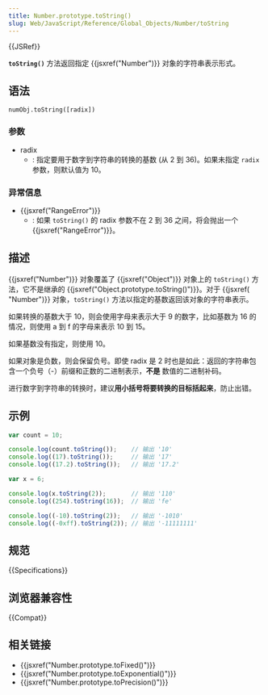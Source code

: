 ```yaml
---
title: Number.prototype.toString()
slug: Web/JavaScript/Reference/Global_Objects/Number/toString
---
```


{{JSRef}}

**`toString()`** 方法返回指定 {{jsxref("Number")}} 对象的字符串表示形式。

## 语法

```plain
numObj.toString([radix])
```

### 参数

- radix
  - : 指定要用于数字到字符串的转换的基数 (从 2 到 36)。如果未指定 `radix` 参数，则默认值为 10。

### 异常信息

- {{jsxref("RangeError")}}
  - : 如果 `toString()` 的 radix 参数不在 2 到 36 之间，将会抛出一个 {{jsxref("RangeError")}}。

## 描述

{{jsxref("Number")}} 对象覆盖了 {{jsxref("Object")}} 对象上的 `toString()` 方法，它不是继承的 {{jsxref("Object.prototype.toString()")}}。对于 {{jsxref( "Number")}} 对象，`toString()` 方法以指定的基数返回该对象的字符串表示。

如果转换的基数大于 10，则会使用字母来表示大于 9 的数字，比如基数为 16 的情况，则使用 a 到 f 的字母来表示 10 到 15。

如果基数没有指定，则使用 10。

如果对象是负数，则会保留负号。即使 radix 是 2 时也是如此：返回的字符串包含一个负号（-）前缀和正数的二进制表示，**不是** 数值的二进制补码。

进行数字到字符串的转换时，建议**用小括号将要转换的目标括起来**，防止出错。

## 示例

```js
var count = 10;

console.log(count.toString());    // 输出 '10'
console.log((17).toString());     // 输出 '17'
console.log((17.2).toString());   // 输出 '17.2'

var x = 6;

console.log(x.toString(2));       // 输出 '110'
console.log((254).toString(16));  // 输出 'fe'

console.log((-10).toString(2));   // 输出 '-1010'
console.log((-0xff).toString(2)); // 输出 '-11111111'
```

## 规范

{{Specifications}}

## 浏览器兼容性

{{Compat}}

## 相关链接

- {{jsxref("Number.prototype.toFixed()")}}
- {{jsxref("Number.prototype.toExponential()")}}
- {{jsxref("Number.prototype.toPrecision()")}}
